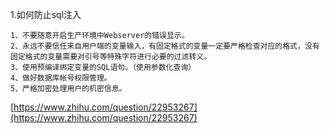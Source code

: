 1.如何防止sql注入

```
1、不要随意开启生产环境中Webserver的错误显示。
2、永远不要信任来自用户端的变量输入，有固定格式的变量一定要严格检查对应的格式，没有固定格式的变量需要对引号等特殊字符进行必要的过滤转义。
3、使用预编译绑定变量的SQL语句。（使用参数化查询）
4、做好数据库帐号权限管理。
5、严格加密处理用户的机密信息。
```

[https://www.zhihu.com/question/22953267](https://www.zhihu.com/question/22953267)

